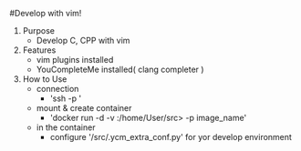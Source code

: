 #Develop with vim!

1. Purpose
	* Develop C, CPP with vim
2. Features
	* vim plugins installed
	* YouCompleteMe installed( clang completer )
3. How to Use
	* connection
		* 'ssh <ip> -p <port>'
	* mount & create container
		* 'docker run -d -v <host dir>:/home/User/src> -p <host port:22> image_name'
	* in the container
		* configure '/src/.ycm_extra_conf.py' for yor develop environment
